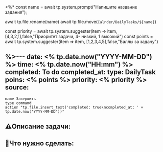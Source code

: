 <%*
const name = await tp.system.prompt("Напишите название задания");

await tp.file.rename(name)
await tp.file.move(`Calnder/DailyTasks/${name}`)

const priority = await tp.system.suggester(item => item, [4,3,2,1],false,"Приоритет задачи, 4- низкий, 1 высокий")
const points = await tp.system.suggester(item => item, [1,2,3,4,5],false,"Баллы за задачу")

%>---
date: <% tp.date.now("YYYY-MM-DD") %>
time: <% tp.date.now("HH:mm") %>
completed: To do
completed_at: 
type: DailyTask
poins: <% points %>
priority: <% priority %>
source: 
---
```button
name Завершить 
type command 
action "tp.file.insert_text('completed: true\ncompleted_at: ' + tp.date.now('YYYY-MM-DD'))"
```

## ⚠️Описание задачи:



## 📝Что нужно сделать:

